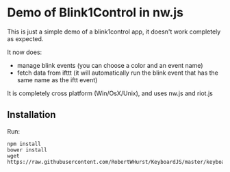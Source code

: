 # Demo of Blink1Control in nw.js

This is just a simple demo of a blink1control app, it doesn't work completely as expected.

It now does:

 * manage blink events (you can choose a color and an event name)
 * fetch data from ifttt (it will automatically run the blink event that has the same name as the iftt event)

It is completely cross platform (Win/OsX/Unix), and uses nw.js and riot.js

## Installation

Run:

    npm install
    bower install
    wget https://raw.githubusercontent.com/RobertWHurst/KeyboardJS/master/keyboard.js

